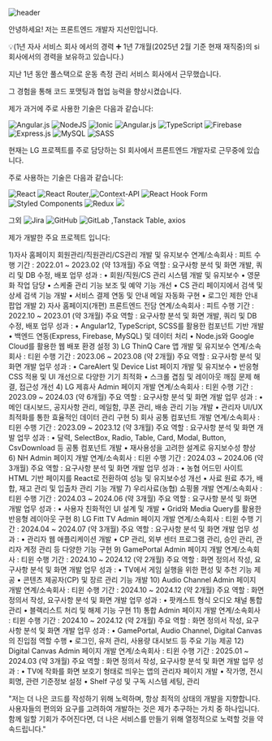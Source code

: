 ![header](https://capsule-render.vercel.app/api?type=waving&height=200&color=gradient&fontColor=ffffff&text=Welcome-nl-&desc=to%20sunminJI%20gitHub!)


안녕하세요! 저는 프론트엔드 개발자 지선민입니다.

💡(1년 자사 서비스 회사 에서의 경력 ➕ 1년 7개월(2025년 2월 기준 현재 재직중)의 si 회사에서의 경력을 보유하고 있습니다.)

지난 1년 동안 풀스택으로 운동 측정 관리 서비스 회사에서 근무했습니다.

그 경험을 통해 코드 포맷팅과 협업 능력을 향상시켰습니다.

제가 과거에 주로 사용한 기술은 다음과 같습니다:


![Angular.js](https://img.shields.io/badge/angular.js-%23E23237.svg?style=for-the-badge&logo=angularjs&logoColor=white)
![NodeJS](https://img.shields.io/badge/node.js-6DA55F?style=for-the-badge&logo=node.js&logoColor=white)
![Ionic](https://img.shields.io/badge/Ionic-%233880FF.svg?style=for-the-badge&logo=Ionic&logoColor=white) ![Angular.js](https://img.shields.io/badge/angular.js-%23E23237.svg?style=for-the-badge&logo=angularjs&logoColor=white)
![TypeScript](https://img.shields.io/badge/typescript-%23007ACC.svg?style=for-the-badge&logo=typescript&logoColor=white)
![Firebase](https://img.shields.io/badge/firebase-%23039BE5.svg?style=for-the-badge&logo=firebase)
![Express.js](https://img.shields.io/badge/express.js-%23404d59.svg?style=for-the-badge&logo=express&logoColor=%2361DAFB)
![MySQL](https://img.shields.io/badge/mysql-4479A1.svg?style=for-the-badge&logo=mysql&logoColor=white)
![SASS](https://img.shields.io/badge/SASS-hotpink.svg?style=for-the-badge&logo=SASS&logoColor=white)


현재는 LG 프로젝트를 주로 담당하는 SI 회사에서 프론트엔드 개발자로 근무중에 있습니다. 

주로 사용하는 기술은 다음과 같습니다:

![React](https://img.shields.io/badge/react-%2320232a.svg?style=for-the-badge&logo=react&logoColor=%2361DAFB) ![React Router](https://img.shields.io/badge/React_Router-CA4245?style=for-the-badge&logo=react-router&logoColor=white),![Context-API](https://img.shields.io/badge/Context--Api-000000?style=for-the-badge&logo=react) ![React Hook Form](https://img.shields.io/badge/React%20Hook%20Form-%23EC5990.svg?style=for-the-badge&logo=reacthookform&logoColor=white)
![Styled Components](https://img.shields.io/badge/styled--components-DB7093?style=for-the-badge&logo=styled-components&logoColor=white)
![Redux](https://img.shields.io/badge/redux-%23593d88.svg?style=for-the-badge&logo=redux&logoColor=white) <img src="https://camo.githubusercontent.com/02fb2ebb0aeba7584aa6c5f57e661180cccaf7ac488e9806a649e9f952ea04e8/68747470733a2f2f696d672e736869656c64732e696f2f62616467652f52656475785f746f6f6c6b69742d3736344142433f7374796c653d666f722d7468652d6261646765266c6f676f3d52656475785f746f6f6c6b6974266c6f676f436f6c6f723d7768697465" data-canonical-src="https://img.shields.io/badge/Redux_toolkit-764ABC?style=for-the-badge&amp;logo=Redux_toolkit&amp;logoColor=white" style="max-width: 100%;">

그외 ![Jira](https://img.shields.io/badge/jira-%230A0FFF.svg?style=for-the-badge&logo=jira&logoColor=white) ![GitHub](https://img.shields.io/badge/github-%23121011.svg?style=for-the-badge&logo=github&logoColor=white) ![GitLab](https://img.shields.io/badge/gitlab-%23181717.svg?style=for-the-badge&logo=gitlab&logoColor=white) ,Tanstack Table, axios

제가 개발한 주요 프로젝트 입니다:

1)자사 홈페이지 회원관리/직원관리/CS관리 개발 및 유지보수
연계/소속회사 : 피트
수행 기간 : 2022.01 ~ 2023.02 (약 13개월)
주요 역할 : 요구사항 분석 및 화면 개발, 쿼리 및 DB 수정, 배포
업무 성과 :
• 회원/직원/CS 관리 시스템 개발 및 유지보수
• 영문화 작업 담당
• 스케줄 관리 기능 보조 및 예약 기능 개선
• CS 관리 페이지에서 검색 및 상세 검색 기능 개발
• 서비스 결제 연동 및 안내 메일 자동화 구현
• 로그인 제한 안내 팝업 개발
2) 자사 홈페이지(개편) 프론트엔드 전담
연계/소속회사 : 피트
수행 기간 : 2022.10 ~ 2023.01 (약 3개월)
주요 역할 : 요구사항 분석 및 화면 개발, 쿼리 및 DB 수정, 배포
업무 성과 :
• Angular12, TypeScript, SCSS를 활용한 컴포넌트 기반 개발
• 백엔드 연동(Express, Firebase, MySQL) 및 데이터 처리
• Node.js와 Google Cloud를 활용한 웹 배포 환경 설정
3) LG ThinQ Care 앱 개발 및 유지보수
연계/소속회사 : 티윈
수행 기간 : 2023.06 ~ 2023.08 (약 2개월)
주요 역할 : 요구사항 분석 및 화면 개발
업무 성과 :
• CareAlert 및 Device List 페이지 개발 및 유지보수
• 반응형 CSS 적용 및 UI 개선으로 다양한 기기 최적화
• 스크롤 겹침 및 레이아웃 깨짐 문제 해결, 접근성 개선
4) LG 제휴사 Admin 페이지 개발
연계/소속회사 : 티윈
수행 기간 : 2023.09 ~ 2024.03 (약 6개월)
주요 역할 : 요구사항 분석 및 화면 개발
업무 성과 :
• 메인 대시보드, 공지사항 관리, 메일함, 쿠폰 관리, 배송 관리 기능 개발
• 관리자 UI/UX 최적화를 통한 효율적인 데이터 관리 구현
5) 회사 공통 컴포넌트 개발
연계/소속회사 : 티윈
수행 기간 : 2023.09 ~ 2023.12 (약 3개월)
주요 역할 : 요구사항 분석 및 화면 개발
업무 성과 :
• 달력, SelectBox, Radio, Table, Card, Modal, Button, CsvDownload 등 공통 컴포넌트 개발
• 재사용성을 고려한 설계로 유지보수성 향상
6) NH Admin 페이지 개발
연계/소속회사 : 티윈
수행 기간 : 2024.03 ~ 2024.06 (약 3개월)
주요 역할 : 요구사항 분석 및 화면 개발
업무 성과 :
• 농협 어드민 사이트 HTML 기반 페이지를 React로 전환하여 성능 및 유지보수성 개선
• 사료 원료 추가, 배합, 재고 관리 및 입출차 관리 기능 개발
7) 우리사료(농협) 쇼핑몰 개발
연계/소속회사 : 티윈
수행 기간 : 2024.03 ~ 2024.06 (약 3개월)
주요 역할 : 요구사항 분석 및 화면 개발
업무 성과 :
• 사용자 친화적인 UI 설계 및 개발
• Grid와 Media Query를 활용한 반응형 레이아웃 구현
8) LG Fitt TV Admin 페이지 개발
연계/소속회사 : 티윈
수행 기간 : 2024.04 ~ 2024.07 (약 3개월)
주요 역할 : 요구사항 분석 및 화면 개발
업무 성과 :
• 관리자 웹 애플리케이션 개발
• CP 관리, 외부 센터 프로그램 관리, 승인 관리, 관리자 계정 관리 등 다양한 기능 구현
9) GamePortal Admin 페이지 개발
연계/소속회사 : 티윈
수행 기간 : 2024.10 ~ 2024.12 (약 2개월)
주요 역할 : 화면 정의서 작성, 요구사항 분석 및 화면 개발
업무 성과 :
• TV에서 게임 실행을 위한 편성 및 추천 기능 제공
• 콘텐츠 제공자(CP) 및 장르 관리 기능 개발
10) Audio Channel Admin 페이지 개발
연계/소속회사 : 티윈
수행 기간 : 2024.10 ~ 2024.12 (약 2개월)
주요 역할 : 화면 정의서 작성, 요구사항 분석 및 화면 개발
업무 성과 :
• 팟캐스트 형식 오디오 채널 통합 관리
• 블랙리스트 처리 및 해제 기능 구현
11) 통합 Admin 페이지 개발
연계/소속회사 : 티윈
수행 기간 : 2024.10 ~ 2024.12 (약 2개월)
주요 역할 : 화면 정의서 작성, 요구사항 분석 및 화면 개발
업무 성과 :
• GamePortal, Audio Channel, Digital Canvas의 진입점 역할 수행
• 로그인, 유저 관리, 사용량 대시보드 등 주요 기능 제공
12) Digital Canvas Admin 페이지 개발
연계/소속회사 : 티윈
수행 기간 : 2025.01 ~ 2024.03 (약 3개월)
주요 역할 : 화면 정의서 작성, 요구사항 분석 및 화면 개발
업무 성과 :
• TV에 작화를 화면 보호기 형태로 띄우는 앱의 관리자 페이지 개발
• 작가명, 전시회명, 관련 기준정보 설정
• Shelf 구성 및 구독 시스템 세팅, 관리

"저는 더 나은 코드를 작성하기 위해 노력하며, 항상 최적의 상태의 개발을 지향합니다. 사용자들의 편의와 요구를 고려하여 개발하는 것은 제가 추구하는 가치 중 하나입니다. 함께 일할 기회가 주어진다면, 더 나은 서비스를 만들기 위해 열정적으로 노력할 것을 약속드립니다."
